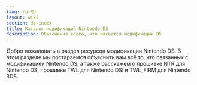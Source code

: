 ```yaml
---
lang: ru-RU
layout: wiki
section: ds-index
title: Каталог модификаций Nintendo DS
description: Объяснение всего, что касается модификации DS
---
```


Добро пожаловать в раздел ресурсов модификации Nintendo DS. В этом разделе мы постараемся объяснить вам всё то, что связанных с модификацией Nintendo DS, а также расскажем о прошивке NTR для Nintendo DS, прошивке TWL для Nintendo DSi и TWL_FIRM для Nintendo 3DS.
